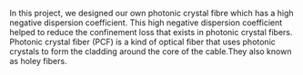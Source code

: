 In this project, we designed our own photonic crystal fibre which has a high negative dispersion coefficient. This high negative dispersion coefficient helped to reduce the confinement loss that exists in photonic crystal fibers.
Photonic crystal fiber (PCF) is a kind of optical fiber that uses photonic crystals to form the cladding around the core of the cable.They also known as holey fibers.
